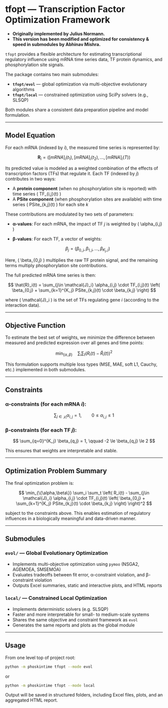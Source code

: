# tfopt — Transcription Factor Optimization Framework

- **Originally implemented by Julius Normann.**  
- **This version has been modified and optimized for consistency & speed in submodules by Abhinav Mishra.**

`tfopt` provides a flexible architecture for estimating transcriptional regulatory influence using mRNA time series data, TF protein dynamics, and phosphorylation site signals.

The package contains two main submodules:

- **`tfopt/evol`** — global optimization via multi-objective evolutionary algorithms  
- **`tfopt/local`** — constrained optimization using SciPy solvers (e.g., SLSQP)

Both modules share a consistent data preparation pipeline and model formulation.

---

## Model Equation

For each mRNA (indexed by *i*), the measured time series is represented by:

$$
\mathbf{R}_i = \left([mRNA]_i(t_1), [mRNA]_i(t_2), \dots, [mRNA]_i(T)\right)
$$

Its predicted value is modeled as a weighted combination of the effects of transcription factors (TFs) that regulate it. Each TF (indexed by *j*) contributes in two ways:
- A **protein component** (when no phosphorylation site is reported) with time series \( TF_{i,j}(t) \)
- A **PSite component** (when phosphorylation sites are available) with time series \( PSite_{k,j}(t) \) for each site *k*

These contributions are modulated by two sets of parameters:
- **α-values**: For each mRNA, the impact of TF *j* is weighted by \( \alpha_{i,j} \)
- **β-values**: For each TF, a vector of weights:

  $$
  \beta_j = \left( \beta_{0,j}, \beta_{1,j}, \dots, \beta_{K_j,j} \right)
  $$

Here, \( \beta_{0,j} \) multiplies the raw TF protein signal, and the remaining terms multiply phosphorylation site contributions.

The full predicted mRNA time series is then:

$$
\hat{R}_i(t) = \sum_{j\in \mathcal{J}_i} \alpha_{i,j} \cdot TF_{i,j}(t) \left( \beta_{0,j} + \sum_{k=1}^{K_j} PSite_{k,j}(t) \cdot \beta_{k,j} \right)
$$

where \( \mathcal{J}_i \) is the set of TFs regulating gene *i* (according to the interaction data).

---

## Objective Function

To estimate the best set of weights, we minimize the difference between measured and predicted expression over all genes and time points:

$$
\min_{\{\alpha,\beta\}} \quad \sum_i \sum_t \left( R_i(t) - \hat{R}_i(t) \right)^2
$$

This formulation supports multiple loss types (MSE, MAE, soft L1, Cauchy, etc.) implemented in both submodules.

---

## Constraints

### α-constraints (for each mRNA *i*):

$$
\sum_{j\in \mathcal{J}_i} \alpha_{i,j} = 1, \qquad 0 \le \alpha_{i,j} \le 1
$$

### β-constraints (for each TF *j*):

$$
\sum_{q=0}^{K_j} \beta_{q,j} = 1, \qquad -2 \le \beta_{q,j} \le 2
$$

This ensures that weights are interpretable and stable.

---

## Optimization Problem Summary

The final optimization problem is:

$$
\min_{\{\alpha,\beta\}} \sum_i \sum_t \left( R_i(t) - \sum_{j\in \mathcal{J}_i} \alpha_{i,j} \cdot TF_{i,j}(t) \left( \beta_{0,j} + \sum_{k=1}^{K_j} PSite_{k,j}(t) \cdot \beta_{k,j} \right) \right)^2
$$

subject to the constraints above. This enables estimation of regulatory influences in a biologically meaningful and data-driven manner.

---

## Submodules

### `evol/` — Global Evolutionary Optimization

- Implements multi-objective optimization using `pymoo` (NSGA2, AGEMOEA, SMSEMOA)
- Evaluates tradeoffs between fit error, α-constraint violation, and β-constraint violation
- Outputs Excel summaries, static and interactive plots, and HTML reports

### `local/` — Constrained Local Optimization

- Implements deterministic solvers (e.g. SLSQP)
- Faster and more interpretable for small- to medium-scale systems
- Shares the same objective and constraint framework as `evol`
- Generates the same reports and plots as the global module

---

## Usage

From one level top of project root:

```bash
python -m phoskintime tfopt --mode evol
```

or

```bash
python -m phoskintime tfopt --mode local
```

Output will be saved in structured folders, including Excel files, plots, and an aggregated HTML report.